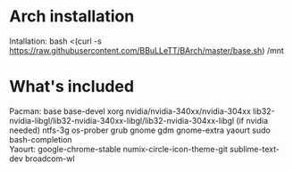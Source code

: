 # Arch installation
Intallation: bash <(curl -s https://raw.githubusercontent.com/BBuLLeTT/BArch/master/base.sh) /mnt
# What's included
Pacman: base base-devel xorg nvidia/nvidia-340xx/nvidia-304xx lib32-nvidia-libgl/lib32-nvidia-340xx-libgl/lib32-nvidia-304xx-libgl (if nvidia needed) ntfs-3g os-prober grub gnome gdm gnome-extra yaourt sudo bash-completion<br/>
Yaourt: google-chrome-stable numix-circle-icon-theme-git sublime-text-dev broadcom-wl